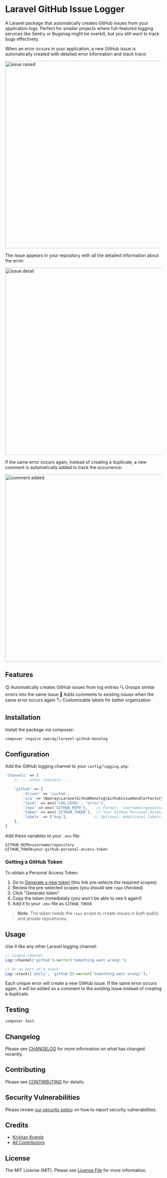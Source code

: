 # Laravel GitHub Issue Logger

A Laravel package that automatically creates GitHub issues from your application logs. Perfect for smaller projects where full-featured logging services like Sentry or Bugsnag might be overkill, but you still want to track bugs effectively.

When an error occurs in your application, a new GitHub issue is automatically created with detailed error information and stack trace:

<img src="https://github.com/user-attachments/assets/2fa83b7a-3020-45d9-b669-3e7e17134024" width="600" alt="issue raised">

The issue appears in your repository with all the detailed information about the error:

<img src="https://github.com/user-attachments/assets/0fe6e6d7-8ecd-4253-8c05-e8ba2025a536" width="600" alt="issue detail">

If the same error occurs again, instead of creating a duplicate, a new comment is automatically added to track the occurrence:

<img src="https://github.com/user-attachments/assets/c76fd583-63a9-49b8-a7fb-a6dcf2c00ee6" width="600" alt="comment added">

## Features

😊 Automatically creates GitHub issues from log entries&#8203;
🔍 Groups similar errors into the same issue&#8203;
💬 Adds comments to existing issues when the same error occurs again&#8203;
🏷️ Customizable labels for better organization&#8203;

## Installation

Install the package via composer:

```bash
composer require naoray/laravel-github-monolog
```

## Configuration

Add the GitHub logging channel to your `config/logging.php`:

```php
'channels' => [
    // ... other channels ...

    'github' => [
        'driver' => 'custom',
        'via' => \Naoray\LaravelGithubMonolog\GithubIssueHandlerFactory::class,
        'level' => env('LOG_LEVEL', 'error'),
        'repo' => env('GITHUB_REPO'),    // Format: "username/repository"
        'token' => env('GITHUB_TOKEN'),  // Your GitHub Personal Access Token
        'labels' => ['bug'],            // Optional: Additional labels for issues
    ],
]
```

Add these variables to your `.env` file:

```
GITHUB_REPO=username/repository
GITHUB_TOKEN=your-github-personal-access-token
```

### Getting a GitHub Token

To obtain a Personal Access Token:

1. Go to [Generate a new token](https://github.com/settings/tokens/new?description=Laravel%20GitHub%20Issue%20Logger&scopes=repo) (this link pre-selects the required scopes)
2. Review the pre-selected scopes (you should see `repo` checked)
3. Click "Generate token"
4. Copy the token immediately (you won't be able to see it again!)
5. Add it to your `.env` file as `GITHUB_TOKEN`

> **Note**: The token needs the `repo` scope to create issues in both public and private repositories.

## Usage

Use it like any other Laravel logging channel:

```php
// Single channel
Log::channel('github')->error('Something went wrong!');

// Or as part of a stack
Log::stack(['daily', 'github'])->error('Something went wrong!');
```

Each unique error will create a new GitHub issue. If the same error occurs again, it will be added as a comment to the existing issue instead of creating a duplicate.

## Testing

```bash
composer test
```

## Changelog

Please see [CHANGELOG](CHANGELOG.md) for more information on what has changed recently.

## Contributing

Please see [CONTRIBUTING](CONTRIBUTING.md) for details.

## Security Vulnerabilities

Please review [our security policy](../../security/policy) on how to report security vulnerabilities.

## Credits

- [Krishan Koenig](https://github.com/Naoray)
- [All Contributors](../../contributors)

## License

The MIT License (MIT). Please see [License File](LICENSE.md) for more information.
